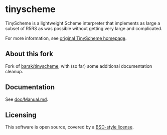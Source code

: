 tinyscheme
==========

TinyScheme is a lightweight Scheme interpreter that implements as
large a subset of R5RS as was possible without getting very large and
complicated.

For more information, see [original TinyScheme
homepage](http://tinyscheme.sourceforge.net/home.html).

## About this fork

Fork of [barak/tinyscheme](https://github.com/barak/tinyscheme),
with (so far) some additional documentation cleanup.


## Documentation

See [doc/Manual.md](doc/Manual.md).

## Licensing

This software is open source, covered by a [BSD-style license](LICENSE).
